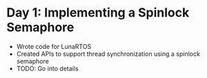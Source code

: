 # Day 1: Implementing a Spinlock Semaphore

- Wrote code for LunaRTOS
- Created APIs to support thread synchronization using a spinlock semaphore
- TODO: Go into details